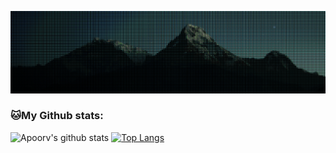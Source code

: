 <p><img src="SCR-20251007-czlk.png" alt="alt README header"></p>

<h3 id="my-github-stats">🐱My Github stats:</h3>
<p><img src="https://github-readme-stats.vercel.app/api?username=SuecoAlto&amp;show_icons=true&amp;title_color=ffc857&amp;icon_color=8ac926&amp;text_color=daf7dc&amp;bg_color=151515&amp;hide=%5B%22stars%22%5D" alt="Apoorv's github stats">
<a href="https://github.com/SuecoAlto/github-readme-stats"><img src="https://github-readme-stats.vercel.app/api/top-langs/?username=SuecoAlto&amp;layout=compact&amp;text_color=daf7dc&amp;bg_color=151515" alt="Top Langs"></a></p>

<!--START_SECTION:waka-->

<!--END_SECTION:waka-->
